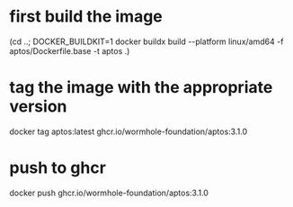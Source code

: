# first build the image

<!-- cspell:disable-next-line -->
(cd ..; DOCKER_BUILDKIT=1 docker buildx build --platform linux/amd64 -f aptos/Dockerfile.base -t aptos .)

# tag the image with the appropriate version

docker tag aptos:latest ghcr.io/wormhole-foundation/aptos:3.1.0

# push to ghcr

docker push ghcr.io/wormhole-foundation/aptos:3.1.0
